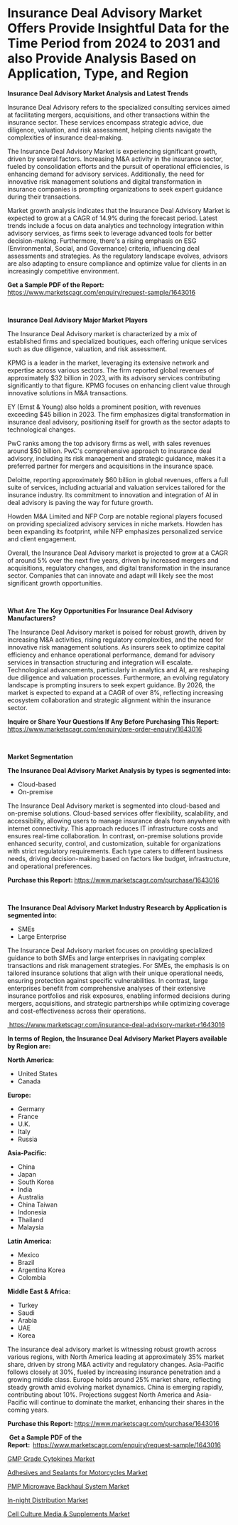 <p><h1>Insurance Deal Advisory Market Offers Provide Insightful Data for the Time Period from 2024 to 2031 and also Provide Analysis Based on Application, Type, and Region</h1></p><p><strong>Insurance Deal Advisory Market Analysis and Latest Trends</strong></p>
<p><p>Insurance Deal Advisory refers to the specialized consulting services aimed at facilitating mergers, acquisitions, and other transactions within the insurance sector. These services encompass strategic advice, due diligence, valuation, and risk assessment, helping clients navigate the complexities of insurance deal-making.</p><p>The Insurance Deal Advisory Market is experiencing significant growth, driven by several factors. Increasing M&A activity in the insurance sector, fueled by consolidation efforts and the pursuit of operational efficiencies, is enhancing demand for advisory services. Additionally, the need for innovative risk management solutions and digital transformation in insurance companies is prompting organizations to seek expert guidance during their transactions.</p><p>Market growth analysis indicates that the Insurance Deal Advisory Market is expected to grow at a CAGR of 14.9% during the forecast period. Latest trends include a focus on data analytics and technology integration within advisory services, as firms seek to leverage advanced tools for better decision-making. Furthermore, there's a rising emphasis on ESG (Environmental, Social, and Governance) criteria, influencing deal assessments and strategies. As the regulatory landscape evolves, advisors are also adapting to ensure compliance and optimize value for clients in an increasingly competitive environment.</p></p>
<p><strong>Get a Sample PDF of the Report:&nbsp;</strong> <a href="https://www.marketscagr.com/enquiry/request-sample/1643016?utm_campaign=1615&utm_medium=2&utm_source=Github&utm_content=ia&utm_term=23102024&utm_id=insurance-deal-advisory">https://www.marketscagr.com/enquiry/request-sample/1643016</a></p>
<p>&nbsp;</p>
<p><strong>Insurance Deal Advisory Major Market Players</strong></p>
<p><p>The Insurance Deal Advisory market is characterized by a mix of established firms and specialized boutiques, each offering unique services such as due diligence, valuation, and risk assessment.</p><p>KPMG is a leader in the market, leveraging its extensive network and expertise across various sectors. The firm reported global revenues of approximately $32 billion in 2023, with its advisory services contributing significantly to that figure. KPMG focuses on enhancing client value through innovative solutions in M&A transactions.</p><p>EY (Ernst & Young) also holds a prominent position, with revenues exceeding $45 billion in 2023. The firm emphasizes digital transformation in insurance deal advisory, positioning itself for growth as the sector adapts to technological changes.</p><p>PwC ranks among the top advisory firms as well, with sales revenues around $50 billion. PwC's comprehensive approach to insurance deal advisory, including its risk management and strategic guidance, makes it a preferred partner for mergers and acquisitions in the insurance space.</p><p>Deloitte, reporting approximately $60 billion in global revenues, offers a full suite of services, including actuarial and valuation services tailored for the insurance industry. Its commitment to innovation and integration of AI in deal advisory is paving the way for future growth.</p><p>Howden M&A Limited and NFP Corp are notable regional players focused on providing specialized advisory services in niche markets. Howden has been expanding its footprint, while NFP emphasizes personalized service and client engagement.</p><p>Overall, the Insurance Deal Advisory market is projected to grow at a CAGR of around 5% over the next five years, driven by increased mergers and acquisitions, regulatory changes, and digital transformation in the insurance sector. Companies that can innovate and adapt will likely see the most significant growth opportunities.</p></p>
<p>&nbsp;</p>
<p><strong>What Are The Key Opportunities For Insurance Deal Advisory Manufacturers?</strong></p>
<p><p>The Insurance Deal Advisory market is poised for robust growth, driven by increasing M&A activities, rising regulatory complexities, and the need for innovative risk management solutions. As insurers seek to optimize capital efficiency and enhance operational performance, demand for advisory services in transaction structuring and integration will escalate. Technological advancements, particularly in analytics and AI, are reshaping due diligence and valuation processes. Furthermore, an evolving regulatory landscape is prompting insurers to seek expert guidance. By 2026, the market is expected to expand at a CAGR of over 8%, reflecting increasing ecosystem collaboration and strategic alignment within the insurance sector.</p></p>
<p><strong>Inquire or Share Your Questions If Any Before Purchasing This Report:</strong> <a href="https://www.marketscagr.com/enquiry/pre-order-enquiry/1643016?utm_campaign=1615&utm_medium=2&utm_source=Github&utm_content=ia&utm_term=23102024&utm_id=insurance-deal-advisory">https://www.marketscagr.com/enquiry/pre-order-enquiry/1643016</a></p>
<p>&nbsp;</p>
<p><strong>Market Segmentation</strong></p>
<p><strong>The Insurance Deal Advisory Market Analysis by types is segmented into:</strong></p>
<p><ul><li>Cloud-based</li><li>On-premise</li></ul></p>
<p><p>The Insurance Deal Advisory market is segmented into cloud-based and on-premise solutions. Cloud-based services offer flexibility, scalability, and accessibility, allowing users to manage insurance deals from anywhere with internet connectivity. This approach reduces IT infrastructure costs and ensures real-time collaboration. In contrast, on-premise solutions provide enhanced security, control, and customization, suitable for organizations with strict regulatory requirements. Each type caters to different business needs, driving decision-making based on factors like budget, infrastructure, and operational preferences.</p></p>
<p><strong>Purchase this Report:&nbsp;</strong><a href="https://www.marketscagr.com/purchase/1643016?utm_campaign=1615&utm_medium=2&utm_source=Github&utm_content=ia&utm_term=23102024&utm_id=insurance-deal-advisory">https://www.marketscagr.com/purchase/1643016</a></p>
<p>&nbsp;</p>
<p><strong>The Insurance Deal Advisory Market Industry Research by Application is segmented into:</strong></p>
<p><ul><li>SMEs</li><li>Large Enterprise</li></ul></p>
<p><p>The Insurance Deal Advisory market focuses on providing specialized guidance to both SMEs and large enterprises in navigating complex transactions and risk management strategies. For SMEs, the emphasis is on tailored insurance solutions that align with their unique operational needs, ensuring protection against specific vulnerabilities. In contrast, large enterprises benefit from comprehensive analyses of their extensive insurance portfolios and risk exposures, enabling informed decisions during mergers, acquisitions, and strategic partnerships while optimizing coverage and cost-effectiveness across their operations.</p></p>
<p><a href="https://www.marketscagr.com/insurance-deal-advisory-market-r1643016?utm_campaign=1615&utm_medium=2&utm_source=Github&utm_content=ia&utm_term=23102024&utm_id=insurance-deal-advisory">&nbsp;https://www.marketscagr.com/insurance-deal-advisory-market-r1643016</a></p>
<p><strong>In terms of Region, the Insurance Deal Advisory Market Players available by Region are:</strong></p>
<p>
    <p> <strong> North America: </strong>
        <ul>
            <li>United States</li>
            <li>Canada</li>
        </ul>
        </p> 
    <p> <strong> Europe: </strong>
        <ul>
            <li>Germany</li>
            <li>France</li>
            <li>U.K.</li>
            <li>Italy</li>
            <li>Russia</li>
        </ul>
        </p> 
    <p> <strong> Asia-Pacific: </strong>
        <ul>
            <li>China</li>
            <li>Japan</li>
            <li>South Korea</li>
            <li>India</li>
            <li>Australia</li>
            <li>China Taiwan</li>
            <li>Indonesia</li>
            <li>Thailand</li>
            <li>Malaysia</li>
        </ul>
        </p> 
    <p> <strong> Latin America: </strong>
        <ul>
            <li>Mexico</li>
            <li>Brazil</li>
            <li>Argentina Korea</li>
            <li>Colombia</li>
        </ul>
        </p> 
    <p> <strong> Middle East & Africa: </strong>
        <ul>
            <li>Turkey</li>
            <li>Saudi</li>
            <li>Arabia</li>
            <li>UAE</li>
            <li>Korea</li>
        </ul>
    </p>
    </p>
<p><p>The insurance deal advisory market is witnessing robust growth across various regions, with North America leading at approximately 35% market share, driven by strong M&A activity and regulatory changes. Asia-Pacific follows closely at 30%, fueled by increasing insurance penetration and a growing middle class. Europe holds around 25% market share, reflecting steady growth amid evolving market dynamics. China is emerging rapidly, contributing about 10%. Projections suggest North America and Asia-Pacific will continue to dominate the market, enhancing their shares in the coming years.</p></p>
<p><strong>Purchase this Report: </strong><a href="https://www.marketscagr.com/purchase/1643016?utm_campaign=1615&utm_medium=2&utm_source=Github&utm_content=ia&utm_term=23102024&utm_id=insurance-deal-advisory">https://www.marketscagr.com/purchase/1643016</a></p>
<p>&nbsp;<strong>Get a Sample PDF of the Report:&nbsp;&nbsp;</strong><a href="https://www.marketscagr.com/enquiry/request-sample/1643016?utm_campaign=1615&utm_medium=2&utm_source=Github&utm_content=ia&utm_term=23102024&utm_id=insurance-deal-advisory">https://www.marketscagr.com/enquiry/request-sample/1643016</a></p>
<p><strong></strong></p>
<p><p><a href="https://www.linkedin.com/pulse/gmp-grade-cytokines-mosaic-piecing-together-global-market-8hbfe?utm_campaign=1615&utm_medium=2&utm_source=Github&utm_content=ia&utm_term=23102024&utm_id=insurance-deal-advisory">GMP Grade Cytokines Market</a></p><p><a href="https://github.com/FahadAhmed223/Market-Research-Report-List-1/blob/main/adhesives-and-sealants-for-motorcycles-market.md?utm_campaign=1615&utm_medium=2&utm_source=Github&utm_content=ia&utm_term=23102024&utm_id=insurance-deal-advisory">Adhesives and Sealants for Motorcycles Market</a></p><p><a href="https://www.linkedin.com/pulse/pulse-pmp-microwave-backhaul-system-rhythms-change-market-raxpe?utm_campaign=1615&utm_medium=2&utm_source=Github&utm_content=ia&utm_term=23102024&utm_id=insurance-deal-advisory">PMP Microwave Backhaul System Market</a></p><p><a href="https://www.linkedin.com/pulse/analyzing-in-night-distribution-market-dynamics-growth-9v9mf?utm_campaign=1615&utm_medium=2&utm_source=Github&utm_content=ia&utm_term=23102024&utm_id=insurance-deal-advisory">In-night Distribution Market</a></p><p><a href="https://www.linkedin.com/pulse/cell-culture-media-supplements-market-size-segmentation-trends-dt1le?utm_campaign=1615&utm_medium=2&utm_source=Github&utm_content=ia&utm_term=23102024&utm_id=insurance-deal-advisory">Cell Culture Media & Supplements Market</a></p></p>